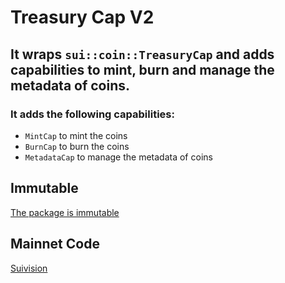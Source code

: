 # Treasury Cap V2

## It wraps `sui::coin::TreasuryCap` and adds capabilities to mint, burn and manage the metadata of coins.

### It adds the following capabilities:

- `MintCap` to mint the coins
- `BurnCap` to burn the coins
- `MetadataCap` to manage the metadata of coins

## Immutable

[The package is immutable](https://suivision.xyz/txblock/9AKzdQfHwhDjWw7Vu2KmxwG1cLYihCgdjEpRhmTEwmTJ)

## Mainnet Code

[Suivision](https://suivision.xyz/package/0xc8f25fd69685839ded5afafd564d4fde85061fb405eb5c4fbd073d8e3a75ba91?tab=Code)
